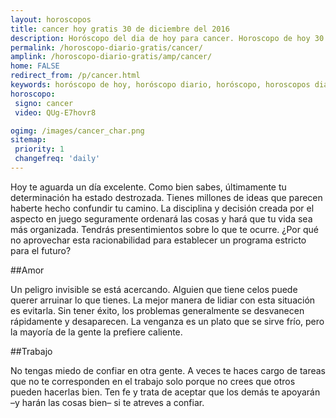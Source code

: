 ```yaml
---
layout: horoscopos
title: cancer hoy gratis 30 de diciembre del 2016 
description: Horóscopo del dia de hoy para cancer. Horoscopo de hoy 30 de diciembre del 2016. Las predicciones de amor, trabajo, vida personal gratis.
permalink: /horoscopo-diario-gratis/cancer/
amplink: /horoscopo-diario-gratis/amp/cancer/
home: FALSE
redirect_from: /p/cancer.html
keywords: horóscopo de hoy, horóscopo diario, horóscopo, horoscopos diarios gratis del dia de hoy, horóscopo diario gratis,horóscopo 2016, horóscopo esperanza gracia, horoscopo cancer hoy, horoscop, horóscopos gratis, horoscopo cancer, horoscopo cancer 2016, Tarot, Astrologia, Zodíaco, cancer, horoscopo gratis
horoscopo:
 signo: cancer
 video: QUg-E7hovr8

ogimg: /images/cancer_char.png
sitemap:
 priority: 1
 changefreq: 'daily'
---
```



Hoy te aguarda un día excelente. Como bien sabes, últimamente tu determinación ha estado destrozada. Tienes millones de ideas que parecen haberte hecho confundir tu camino. La disciplina y decisión creada por el aspecto en juego seguramente ordenará las cosas y hará que tu vida sea más organizada. Tendrás presentimientos sobre lo que te ocurre. ¿Por qué no aprovechar esta racionabilidad para establecer un programa estricto para el futuro?

##Amor

Un peligro invisible se está acercando. Alguien que tiene celos puede querer arruinar lo que tienes. La mejor manera de lidiar con esta situación es evitarla. Sin tener éxito, los problemas generalmente se desvanecen rápidamente y desaparecen. La venganza es un plato que se sirve frío, pero la mayoría de la gente la prefiere caliente.

##Trabajo

No tengas miedo de confiar en otra gente. A veces te haces cargo de tareas que no te corresponden en el trabajo solo porque no crees que otros pueden hacerlas bien. Ten fe y trata de aceptar que los demás te apoyarán –y harán las cosas bien– si te atreves a confiar.